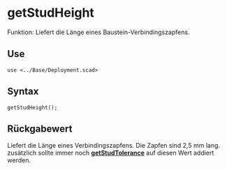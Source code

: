 # getStudHeight

Funktion: Liefert die Länge eines Baustein-Verbindingszapfens.

## Use
```
use <../Base/Deployment.scad>
```

## Syntax
```
getStudHeight();
```

## Rückgabewert
Liefert die Länge eines Verbindingszapfens. Die Zapfen sind 2,5 mm lang. zusätzlich sollte immer noch [__getStudTolerance__](getStudTolerance.md) auf diesen Wert addiert werden.

